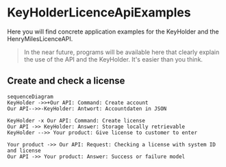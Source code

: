 # KeyHolderLicenceApiExamples
Here you will find concrete application examples for the KeyHolder and the HenryMilesLicenceAPI.

> In the near future, programs will be available here that clearly
> explain the use of the API and the KeyHolder. It's easier than you
> think.




## Create and check a license
```mermaid
sequenceDiagram
KeyHolder ->>+Our API: Command: Create account
Our API-->>-KeyHolder: Antwort: Accountdaten in JSON

KeyHolder -x Our API: Command: Create license
Our API ->> KeyHolder: Answer: Storage locally retrievable
KeyHolder -->> Your product: Give license to customer to enter

Your product ->> Our API: Request: Checking a license with system ID and license
Our API ->> Your product: Answer: Success or failure model
```